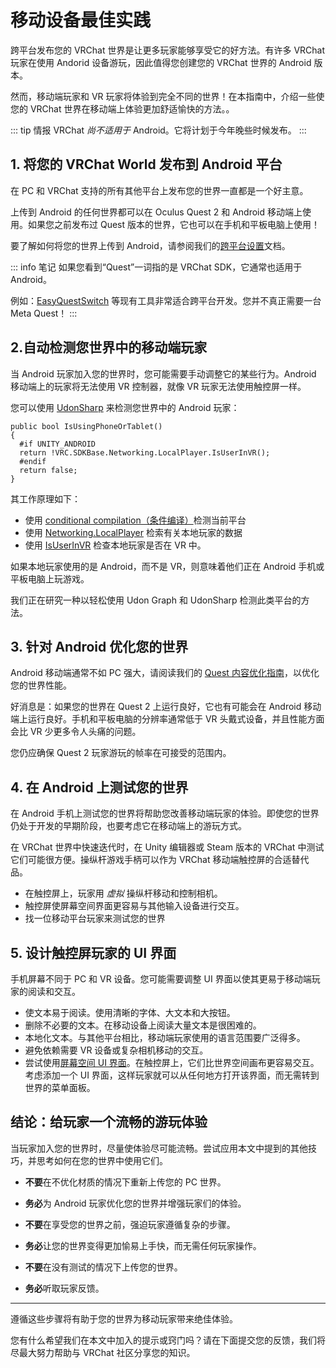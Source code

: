 # 移动设备最佳实践

跨平台发布您的 VRChat 世界是让更多玩家能够享受它的好方法。有许多 VRChat 玩家在使用 Andorid 设备游玩，因此值得您创建您的 VRChat 世界的 Android 版本。

然而，移动端玩家和 VR 玩家将体验到完全不同的世界！在本指南中，介绍一些使您的 VRChat 世界在移动端上体验更加舒适愉快的方法。。

::: tip 情报
VRChat *尚不适用于* Android。它将计划于今年晚些时候发布。
:::

## 1. 将您的 VRChat World 发布到 Android 平台

在 PC 和 VRChat 支持的所有其他平台上发布您的世界一直都是一个好主意。

上传到 Android 的任何世界都可以在 Oculus Quest 2 和 Android 移动端上使用。如果您之前发布过 Quest 版本的世界，它也可以在手机和平板电脑上使用！

要了解如何将您的世界上传到 Android，请参阅我们的[跨平台设置](/creators.vrchat.com/platforms/android/cross-platform-setup.md)文档。

::: info 笔记
如果您看到“Quest”一词指的是 VRChat SDK，它通常也适用于 Android。

例如：[EasyQuestSwitch](/vcc.docs.vrchat.com/vpm/curated-community-packages.md) 等现有工具非常适合跨平台开发。您并不真正需要一台 Meta Quest！
:::

## 2.自动检测您世界中的移动端玩家

当 Android 玩家加入您的世界时，您可能需要手动调整它的某些行为。Android 移动端上的玩家将无法使用 VR 控制器，就像 VR 玩家无法使用触控屏一样。

您可以使用 [UdonSharp](/udonsharp.docs.vrchat.com/udonsharp.md) 来检测您世界中的 Android 玩家：

```
public bool IsUsingPhoneOrTablet()
{
  #if UNITY_ANDROID
  return !VRC.SDKBase.Networking.LocalPlayer.IsUserInVR();
  #endif
  return false;
}
```

其工作原理如下：

- 使用 [conditional compilation（条件编译）](https://docs.unity3d.com/2019.4/Documentation/Manual/PlatformDependentCompilation.html)检测当前平台
- 使用 [Networking.LocalPlayer](/creators.vrchat.com/worlds/udon/players/index.md) 检索有关本地玩家的数据
- 使用 [IsUserInVR](/creators.vrchat.com/worlds/udon/players/index.md) 检查本地玩家是否在 VR 中。

如果本地玩家使用的是 Android，而不是 VR，则意味着他们正在 Android 手机或平板电脑上玩游戏。

我们正在研究一种以轻松使用 Udon Graph 和 UdonSharp 检测此类平台的方法。

## 3. 针对 Android 优化您的世界

Android 移动端通常不如 PC 强大，请阅读我们的 [Quest 内容优化指南](/creators.vrchat.com/platforms/android/quest-content-optimization.md)，以优化您的世界性能。

好消息是：如果您的世界在 Quest 2 上运行良好，它也有可能会在 Android 移动端上运行良好。手机和平板电脑的分辨率通常低于 VR 头戴式设备，并且性能方面会比 VR 少更多令人头痛的问题。

您仍应确保 Quest 2 玩家游玩的帧率在可接受的范围内。

## 4. 在 Android 上测试您的世界

在 Android 手机上测试您的世界将帮助您改善移动端玩家的体验。即使您的世界仍处于开发的早期阶段，也要考虑它在移动端上的游玩方式。

在 VRChat 世界中快速迭代时，在 Unity 编辑器或 Steam 版本的 VRChat 中测试它们可能很方便。操纵杆游戏手柄可以作为 VRChat 移动端触控屏的合适替代品。

- 在触控屏上，玩家用 *虚拟* 操纵杆移动和控制相机。
- 触控屏使屏幕空间界面更容易与其他输入设备进行交互。
- 找一位移动平台玩家来测试您的世界

## 5. 设计触控屏玩家的 UI 界面

手机屏幕不同于 PC 和 VR 设备。您可能需要调整 UI 界面以使其更易于移动端玩家的阅读和交互。

- 使文本易于阅读。使用清晰的字体、大文本和大按钮。
- 删除不必要的文本。在移动设备上阅读大量文本是很困难的。
- 本地化文本。与其他平台相比，移动端玩家使用的语言范围要广泛得多。
- 避免依赖需要 VR 设备或复杂相机移动的交互。
- 尝试使用[屏幕空间 UI 界面](https://docs.unity3d.com/Packages/com.unity.ugui@2.0/manual/UICanvas.html)。在触控屏上，它们比世界空间画布更容易交互。考虑添加一个 UI 界面，这样玩家就可以从任何地方打开该界面，而无需转到世界的菜单面板。

## 结论：给玩家一个流畅的游玩体验

当玩家加入您的世界时，尽量使体验尽可能流畅。尝试应用本文中提到的其他技巧，并思考如何在您的世界中使用它们。

- **不要**在不优化材质的情况下重新上传您的 PC 世界。

- **务必**为 Android 玩家优化您的世界并增强玩家们的体验。

- **不要**在享受您的世界之前，强迫玩家遵循复杂的步骤。

- **务必**让您的世界变得更加愉易上手快，而无需任何玩家操作。

- **不要**在没有测试的情况下上传您的世界。

- **务必**听取玩家反馈。

---

遵循这些步骤将有助于您的世界为移动玩家带来绝佳体验。

您有什么希望我们在本文中加入的提示或窍门吗？请在下面提交您的反馈，我们将尽最大努力帮助与 VRChat 社区分享您的知识。